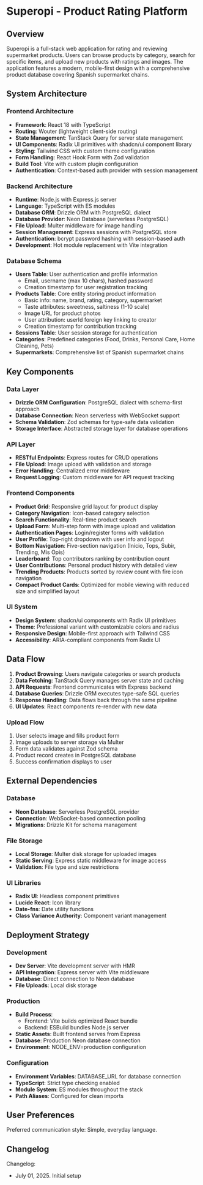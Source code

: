 # Superopi - Product Rating Platform

## Overview

Superopi is a full-stack web application for rating and reviewing supermarket products. Users can browse products by category, search for specific items, and upload new products with ratings and images. The application features a modern, mobile-first design with a comprehensive product database covering Spanish supermarket chains.

## System Architecture

### Frontend Architecture
- **Framework**: React 18 with TypeScript
- **Routing**: Wouter (lightweight client-side routing)
- **State Management**: TanStack Query for server state management
- **UI Components**: Radix UI primitives with shadcn/ui component library
- **Styling**: Tailwind CSS with custom theme configuration
- **Form Handling**: React Hook Form with Zod validation
- **Build Tool**: Vite with custom plugin configuration
- **Authentication**: Context-based auth provider with session management

### Backend Architecture
- **Runtime**: Node.js with Express.js server
- **Language**: TypeScript with ES modules
- **Database ORM**: Drizzle ORM with PostgreSQL dialect
- **Database Provider**: Neon Database (serverless PostgreSQL)
- **File Upload**: Multer middleware for image handling
- **Session Management**: Express sessions with PostgreSQL store
- **Authentication**: bcrypt password hashing with session-based auth
- **Development**: Hot module replacement with Vite integration

### Database Schema
- **Users Table**: User authentication and profile information
  - Email, username (max 10 chars), hashed password
  - Creation timestamp for user registration tracking
- **Products Table**: Core entity storing product information
  - Basic info: name, brand, rating, category, supermarket
  - Taste attributes: sweetness, saltiness (1-10 scale)
  - Image URL for product photos
  - User attribution: userId foreign key linking to creator
  - Creation timestamp for contribution tracking
- **Sessions Table**: User session storage for authentication
- **Categories**: Predefined categories (Food, Drinks, Personal Care, Home Cleaning, Pets)
- **Supermarkets**: Comprehensive list of Spanish supermarket chains

## Key Components

### Data Layer
- **Drizzle ORM Configuration**: PostgreSQL dialect with schema-first approach
- **Database Connection**: Neon serverless with WebSocket support
- **Schema Validation**: Zod schemas for type-safe data validation
- **Storage Interface**: Abstracted storage layer for database operations

### API Layer
- **RESTful Endpoints**: Express routes for CRUD operations
- **File Upload**: Image upload with validation and storage
- **Error Handling**: Centralized error middleware
- **Request Logging**: Custom middleware for API request tracking

### Frontend Components
- **Product Grid**: Responsive grid layout for product display
- **Category Navigation**: Icon-based category selection
- **Search Functionality**: Real-time product search
- **Upload Form**: Multi-step form with image upload and validation
- **Authentication Pages**: Login/register forms with validation
- **User Profile**: Top-right dropdown with user info and logout
- **Bottom Navigation**: Five-section navigation (Inicio, Tops, Subir, Trending, Mis Opis)
- **Leaderboard**: Top contributors ranking by contribution count
- **User Contributions**: Personal product history with detailed view
- **Trending Products**: Products sorted by review count with fire icon navigation
- **Compact Product Cards**: Optimized for mobile viewing with reduced size and simplified layout

### UI System
- **Design System**: shadcn/ui components with Radix UI primitives
- **Theme**: Professional variant with customizable colors and radius
- **Responsive Design**: Mobile-first approach with Tailwind CSS
- **Accessibility**: ARIA-compliant components from Radix UI

## Data Flow

1. **Product Browsing**: Users navigate categories or search products
2. **Data Fetching**: TanStack Query manages server state and caching
3. **API Requests**: Frontend communicates with Express backend
4. **Database Queries**: Drizzle ORM executes type-safe SQL queries
5. **Response Handling**: Data flows back through the same pipeline
6. **UI Updates**: React components re-render with new data

### Upload Flow
1. User selects image and fills product form
2. Image uploads to server storage via Multer
3. Form data validates against Zod schema
4. Product record creates in PostgreSQL database
5. Success confirmation displays to user

## External Dependencies

### Database
- **Neon Database**: Serverless PostgreSQL provider
- **Connection**: WebSocket-based connection pooling
- **Migrations**: Drizzle Kit for schema management

### File Storage
- **Local Storage**: Multer disk storage for uploaded images
- **Static Serving**: Express static middleware for image access
- **Validation**: File type and size restrictions

### UI Libraries
- **Radix UI**: Headless component primitives
- **Lucide React**: Icon library
- **Date-fns**: Date utility functions
- **Class Variance Authority**: Component variant management

## Deployment Strategy

### Development
- **Dev Server**: Vite development server with HMR
- **API Integration**: Express server with Vite middleware
- **Database**: Direct connection to Neon database
- **File Uploads**: Local disk storage

### Production
- **Build Process**: 
  - Frontend: Vite builds optimized React bundle
  - Backend: ESBuild bundles Node.js server
- **Static Assets**: Built frontend serves from Express
- **Database**: Production Neon database connection
- **Environment**: NODE_ENV=production configuration

### Configuration
- **Environment Variables**: DATABASE_URL for database connection
- **TypeScript**: Strict type checking enabled
- **Module System**: ES modules throughout the stack
- **Path Aliases**: Configured for clean imports

## User Preferences

Preferred communication style: Simple, everyday language.

## Changelog

Changelog:
- July 01, 2025. Initial setup
